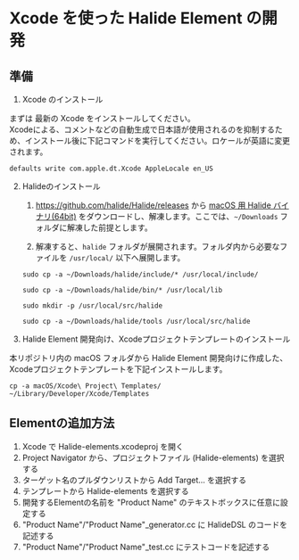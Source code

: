 # Xcode を使った Halide Element の開発

## 準備

1. Xcode のインストール

まずは 最新の Xcode をインストールしてください。  
Xcodeによる、コメントなどの自動生成で日本語が使用されるのを抑制するため、インストール後に下記コマンドを実行してください。ロケールが英語に変更されます。

```
defaults write com.apple.dt.Xcode AppleLocale en_US
```

2. Halideのインストール
    1. https://github.com/halide/Halide/releases から [macOS 用 Halide バイナリ(64bit)](https://github.com/halide/Halide/releases/download/release_2017_05_03/halide-mac-64-trunk-06ace54101cbd656e22243f86cce0a82ba058c3b.tgz) をダウンロードし、解凍します。ここでは、```~/Downloads``` フォルダに解凍した前提とします。

    2. 解凍すると、```halide``` フォルダが展開されます。フォルダ内から必要なファイルを ```/usr/local/``` 以下へ展開します。
    ```
    sudo cp -a ~/Downloads/halide/include/* /usr/local/include/
    
    sudo cp -a ~/Downloads/halide/bin/* /usr/local/lib
    
    sudo mkdir -p /usr/local/src/halide

    sudo cp -a ~/Downloads/halide/tools /usr/local/src/halide
    ```

3. Halide Element 開発向け、Xcodeプロジェクトテンプレートのインストール

本リポジトリ内の macOS フォルダから Halide Element 開発向けに作成した、Xcodeプロジェクトテンプレートを下記インストールします。

```
cp -a macOS/Xcode\ Project\ Templates/ ~/Library/Developer/Xcode/Templates
```

## Elementの追加方法

1. Xcode で Halide-elements.xcodeproj を開く
2. Project Navigator から、プロジェクトファイル (Halide-elements) を選択する
3. ターゲット名のプルダウンリストから Add Target... を選択する
4. テンプレートから Halide-elements を選択する
5. 開発するElementの名前を "Product Name" のテキストボックスに任意に設定する
7. "Product Name"/"Product Name"_generator.cc に HalideDSL のコードを記述する
8. "Product Name"/"Product Name"_test.cc にテストコードを記述する
